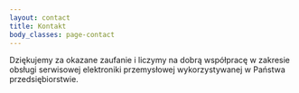 ```yaml
---
layout: contact
title: Kontakt
body_classes: page-contact
---
```

Dziękujemy za okazane zaufanie i liczymy na dobrą współpracę w zakresie obsługi serwisowej elektroniki przemysłowej wykorzystywanej w Państwa przedsiębiorstwie.


